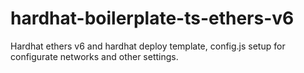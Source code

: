 # hardhat-boilerplate-ts-ethers-v6
Hardhat ethers v6 and hardhat deploy template, config.js setup for configurate networks and other settings.
